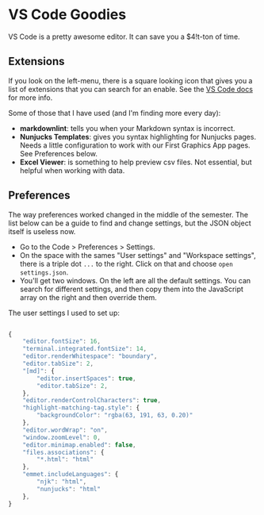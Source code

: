 # VS Code Goodies

VS Code is a pretty awesome editor. It can save you a $4!t-ton of time.

## Extensions

If you look on the left-menu, there is a square looking icon that gives you a list of extensions that you can search for an enable. See the [VS Code docs](https://code.visualstudio.com/docs/editor/extension-gallery) for more info.

Some of those that I have used (and I'm finding more every day):

- **markdownlint**: tells you when your Markdown syntax is incorrect.
- **Nunjucks Templates**: gives you syntax highlighting for Nunjucks pages. Needs a little configuration to work with our First Graphics App pages. See Preferences below.
- **Excel Viewer**: is something to help preview csv files. Not essential, but helpful when working with data.



## Preferences

The way preferences worked changed in the middle of the semester. The list below can be a guide to find and change settings, but the JSON object itself is useless now.

- Go to the Code > Preferences > Settings.
- On the space with the sames "User settings" and "Workspace settings", there is a triple dot `...` to the right. Click on that and choose `open settings.json`.
- You'll get two windows. On the left are all the default settings. You can search for different settings, and then copy them into the JavaScript array on the right and then override them.

The user settings I used to set up:

```javascript

{
    "editor.fontSize": 16,
    "terminal.integrated.fontSize": 14,
    "editor.renderWhitespace": "boundary",
    "editor.tabSize": 2,
    "[md]": {
        "editor.insertSpaces": true,
        "editor.tabSize": 2,
    },
    "editor.renderControlCharacters": true,
    "highlight-matching-tag.style": {
        "backgroundColor": "rgba(63, 191, 63, 0.20)"
    },
    "editor.wordWrap": "on",
    "window.zoomLevel": 0,
    "editor.minimap.enabled": false,
    "files.associations": {
        "*.html": "html"
    },
    "emmet.includeLanguages": {
        "njk": "html",
        "nunjucks": "html"
    },
}
```